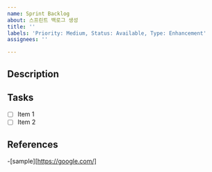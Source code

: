 ```yaml
---
name: Sprint Backlog
about: 스프린트 백로그 생성
title: ''
labels: 'Priority: Medium, Status: Available, Type: Enhancement'
assignees: ''

---
```


## Description

## Tasks

- [ ] Item 1
- [ ] Item 2

## References

-[sample][https://google.com/]
